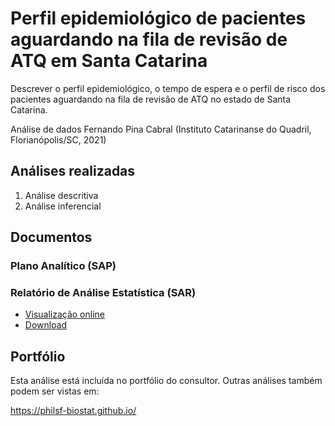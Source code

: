 <!-- Instruções -->

<!-- - substituir yyyy-NNN-XX -->
<!-- - v01: substituir mmm01/mmm02 pela milestone -->
<!-- - v02: substituir ppp01/ppp02 pelo projeto -->
<!-- - Remover esse bloco -->

# Perfil epidemiológico de pacientes aguardando na fila de revisão de ATQ em Santa Catarina

Descrever o perfil epidemiológico, o tempo de espera e o perfil de risco dos pacientes aguardando na fila de revisão de ATQ no estado de Santa Catarina.

Análise de dados Fernando Pina Cabral (Instituto Catarinanse do Quadril, Florianópolis/SC, 2021)

## Análises realizadas

1. Análise descritiva
1. Análise inferencial
<!-- 1. Análise de poder -->
<!-- 1. Modelagem estatística -->

## Documentos

### Plano Analítico (SAP)

<!-- - [Visualização online][sapviz-v02] -->
<!-- - [Download][sappdf-v02] -->

<!-- - [Visualização online][sapviz-v01] -->
<!-- - [Download][sappdf-v01] -->

### Relatório de Análise Estatística (SAR)

<!-- - [Visualização online][reportviz-v02] -->
<!-- - [Download][pdf-v02] -->

- [Visualização online][reportviz-v01]
- [Download][pdf-v01]

## Portfólio

Esta análise está incluída no portfólio do consultor.
Outras análises também podem ser vistas em:

https://philsf-biostat.github.io/

<!-- --- -->

[sapviz-v01]: report/SAP-2021-003-FP-v01.md
[sappdf-v01]: report/SAP-2021-003-FP-v01.pdf?raw=true
[sapviz-v02]: report/SAP-2021-003-FP-v02.md
[sappdf-v02]: report/SAP-2021-003-FP-v02.pdf?raw=true

[reportviz-v01]: report/SAR-2021-003-FP-v01.md
[reportviz-v02]: report/SAR-2021-003-FP-v02.md
[pdf-v01]: report/SAR-2021-003-FP-v01.pdf?raw=true
[pdf-v02]: report/SAR-2021-003-FP-v02.pdf?raw=true
[docx-v01]: report/SAR-2021-003-FP-v01.docx?raw=true
[docx-v02]: report/SAR-2021-003-FP-v02.docx?raw=true

[releases]: https://github.com/philsf-biostat/SAR-2021-003-FP/releases/
[milestone-v01]: https://github.com/philsf-biostat/SAR-2021-003-FP/milestone/mmm01
[v01-project]: https://github.com/philsf-biostat/SAR-2021-003-FP/projects/ppp01
[milestone-v02]: https://github.com/philsf-biostat/SAR-2021-003-FP/milestone/mmm02
[v02-project]: https://github.com/philsf-biostat/SAR-2021-003-FP/projects/ppp02
